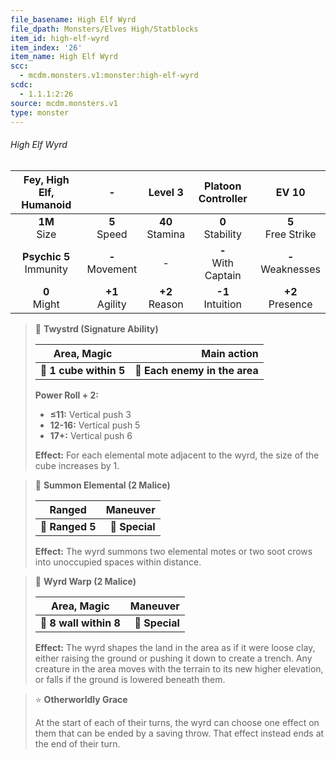 ```yaml
---
file_basename: High Elf Wyrd
file_dpath: Monsters/Elves High/Statblocks
item_id: high-elf-wyrd
item_index: '26'
item_name: High Elf Wyrd
scc:
  - mcdm.monsters.v1:monster:high-elf-wyrd
scdc:
  - 1.1.1:2:26
source: mcdm.monsters.v1
type: monster
---
```


###### High Elf Wyrd

|   Fey, High Elf, Humanoid   |          -          |       Level 3       |   Platoon Controller    |         EV 10          |
| :-------------------------: | :-----------------: | :-----------------: | :---------------------: | :--------------------: |
|      **1M**<br/> Size       |  **5**<br/> Speed   | **40**<br/> Stamina |  **0**<br/> Stability   | **5**<br/> Free Strike |
| **Psychic 5**<br/> Immunity | **-**<br/> Movement |          -          | **-**<br/> With Captain | **-**<br/> Weaknesses  |
|      **0**<br/> Might       | **+1**<br/> Agility | **+2**<br/> Reason  |  **-1**<br/> Intuition  |  **+2**<br/> Presence  |

<!-- -->
> 🔳 **Twystrd (Signature Ability)**
>
> | **Area, Magic**        |               **Main action** |
> | ---------------------- | ----------------------------: |
> | **📏 1 cube within 5** | **🎯 Each enemy in the area** |
>
> **Power Roll + 2:**
>
> - **≤11:** Vertical push 3
> - **12-16:** Vertical push 5
> - **17+:** Vertical push 6
>
> **Effect:** For each elemental mote adjacent to the wyrd, the size of the cube increases by 1.

<!-- -->
> 🏹 **Summon Elemental (2 Malice)**
>
> | **Ranged**      |   **Maneuver** |
> | --------------- | -------------: |
> | **📏 Ranged 5** | **🎯 Special** |
>
> **Effect:** The wyrd summons two elemental motes or two soot crows into unoccupied spaces within distance.

<!-- -->
> 🔳 **Wyrd Warp (2 Malice)**
>
> | **Area, Magic**        |   **Maneuver** |
> | ---------------------- | -------------: |
> | **📏 8 wall within 8** | **🎯 Special** |
>
> **Effect:** The wyrd shapes the land in the area as if it were loose clay, either raising the ground or pushing it down to create a trench. Any creature in the area moves with the terrain to its new higher elevation, or falls if the ground is lowered beneath them.

<!-- -->
> ⭐️ **Otherworldly Grace**
>
> At the start of each of their turns, the wyrd can choose one effect on them that can be ended by a saving throw. That effect instead ends at the end of their turn.
